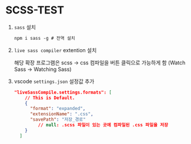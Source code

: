 # SCSS-TEST

1. `sass` 설치

   ```html
   npm i sass -g # 전역 설치
   ```

2. `live sass compiler` extention 설치

   해당 확장 프로그램은 scss → css 컴파일을 버튼 클릭으로 가능하게 함 (Watch Sass → Watching Sass)

3. vscode `settings.json` 설정값 추가

   ```json
   "liveSassCompile.settings.formats": [
       // This is Default.
       {
         "format": "expanded",
         "extensionName": ".css",
         "savePath": "저장_경로"
   			// null: .scss 파일이 있는 곳에 컴파일된 .css 파일을 저장
       }
     ]
   ```

